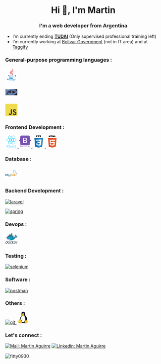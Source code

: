 <h1 align="center">Hi 👋, I'm Martin</h1>
<h3 align="center">I'm a web developer from Argentina</h3>

- I’m currently ending **[TUDAI](https://exa.unicen.edu.ar/tudai/)** (Only supervised professional training left)
- I’m currently working at [Bolivar Government](https://www.bolivar.gob.ar/) (not in IT area) and at [Taggify](https://www.taggify.net/)

<p align="left">
<h3 align="left">General-purpose programming languages : </h3>
  <a href="https://www.java.com" target="_blank"> <img src="https://raw.githubusercontent.com/devicons/devicon/master/icons/java/java-original.svg" alt="java" width="40" height="40"/>

  <a href="https://www.php.net" target="_blank"> <img src="https://raw.githubusercontent.com/devicons/devicon/master/icons/php/php-original.svg" alt="php" width="40" height="40"/> </a>

  <a href="https://developer.mozilla.org/en-US/docs/Web/JavaScript" target="_blank"> <img src="https://raw.githubusercontent.com/devicons/devicon/master/icons/javascript/javascript-original.svg" alt="javascript" width="40" height="40"/> </a>

</p>
  <p align="left">
  <h3 align="left">Frontend Development : </h3>
  
  <a href="https://reactjs.org/" target="_blank"> <img src="https://raw.githubusercontent.com/devicons/devicon/master/icons/react/react-original-wordmark.svg" alt="react" width="40" height="40"/> </a>
  <a href="https://getbootstrap.com" target="_blank"> <img src="https://raw.githubusercontent.com/devicons/devicon/master/icons/bootstrap/bootstrap-plain-wordmark.svg" alt="bootstrap" width="40" height="40"/> </a>
  <a href="https://www.w3schools.com/css/" target="_blank"> <img src="https://raw.githubusercontent.com/devicons/devicon/master/icons/css3/css3-original-wordmark.svg" alt="css3" width="40" height="40"/> </a>
  <a href="https://www.w3.org/html/" target="_blank"> <img src="https://raw.githubusercontent.com/devicons/devicon/master/icons/html5/html5-original-wordmark.svg" alt="html5" width="40" height="40"/> </a>
</p>
  
  
<p align="left">
<h3 align="left">Database : </h3>  
  <a href="https://www.mysql.com/" target="_blank"> <img src="https://raw.githubusercontent.com/devicons/devicon/master/icons/mysql/mysql-original-wordmark.svg" alt="mysql" width="40" height="40"/> </a>
  </p>
  
  <p align="left">
   <h3 align="left">Backend Development : </h3>
  <a href="https://laravel.com/" target="_blank"> <img src="https://laravel.com/img/logomark.min.svg" alt="laravel" width="40" height="40"/> </a>
  
  <a href="https://spring.io/" target="_blank"> <img src="https://www.vectorlogo.zone/logos/springio/springio-icon.svg" alt="spring" width="40" height="40"/> </a>
  
  </p>
  
  <p align="left">
   <h3 align="left">Devops  : </h3>
  <a href="https://www.docker.com/" target="_blank"> <img src="https://raw.githubusercontent.com/devicons/devicon/master/icons/docker/docker-original-wordmark.svg" alt="docker" width="40" height="40"/> </a>
 
  <p align="left">
   <h3 align="left">Testing  : </h3>
   <a href="https://www.selenium.dev" target="_blank"> <img src="https://raw.githubusercontent.com/detain/svg-logos/780f25886640cef088af994181646db2f6b1a3f8/svg/selenium-logo.svg" alt="selenium" width="40" height="40"/> </a> 
  </p>
   
  <p align="left">
   <h3 align="left">Software  : </h3>
   <a href="https://postman.com" target="_blank"> <img src="https://www.vectorlogo.zone/logos/getpostman/getpostman-icon.svg" alt="postman" width="40" height="40"/> </a>
  </p>

<p align="left">
 <h3 align="left">Others  : </h3>

<a href="https://git-scm.com/" target="_blank"> <img src="https://www.vectorlogo.zone/logos/git-scm/git-scm-icon.svg" alt="git" width="40" height="40"/> </a>
<a href="https://www.linux.org/" target="_blank"> <img src="https://raw.githubusercontent.com/devicons/devicon/master/icons/linux/linux-original.svg" alt="linux" width="40" height="40"/> </a>

</p>

### Let's connect :

[![Mail: Martin Aguirre](https://img.shields.io/badge/Gmail-D14836?style=for-the-badge&logo=gmail&logoColor=white)](mailto:martinaguirre08@gmail.com)
[![Linkedin: Martin Aguirre](https://img.shields.io/badge/-LinkedIn-blue?style=for-the-badge&logo=Linkedin&logoColor=white&link=https://www.linkedin.com/in/martin-aguirre-fittipaldi-52100819b/)](https://www.linkedin.com/in/martin-aguirre-fittipaldi-52100819b/)

<p><img align="center" src="https://github-readme-stats.vercel.app/api/top-langs?username=fitty0930&show_icons=true&locale=en&layout=compact" alt="fitty0930" /></p>
